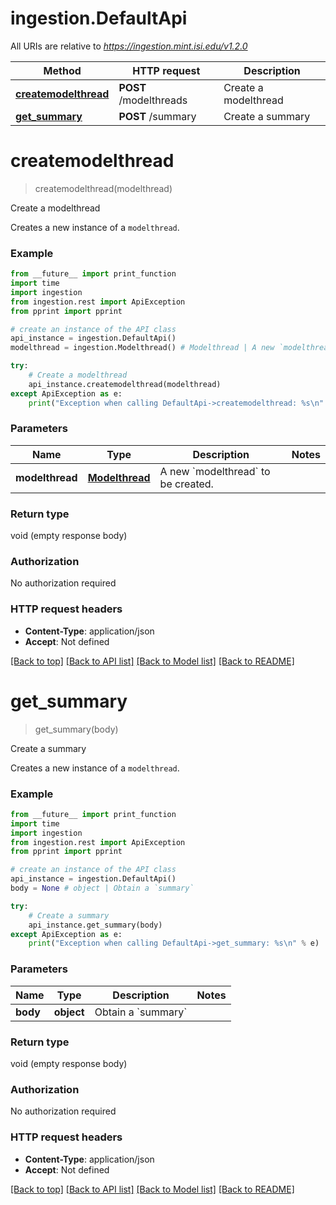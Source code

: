 # ingestion.DefaultApi

All URIs are relative to *https://ingestion.mint.isi.edu/v1.2.0*

Method | HTTP request | Description
------------- | ------------- | -------------
[**createmodelthread**](DefaultApi.md#createmodelthread) | **POST** /modelthreads | Create a modelthread
[**get_summary**](DefaultApi.md#get_summary) | **POST** /summary | Create a summary


# **createmodelthread**
> createmodelthread(modelthread)

Create a modelthread

Creates a new instance of a `modelthread`.

### Example

```python
from __future__ import print_function
import time
import ingestion
from ingestion.rest import ApiException
from pprint import pprint

# create an instance of the API class
api_instance = ingestion.DefaultApi()
modelthread = ingestion.Modelthread() # Modelthread | A new `modelthread` to be created.

try:
    # Create a modelthread
    api_instance.createmodelthread(modelthread)
except ApiException as e:
    print("Exception when calling DefaultApi->createmodelthread: %s\n" % e)
```

### Parameters

Name | Type | Description  | Notes
------------- | ------------- | ------------- | -------------
 **modelthread** | [**Modelthread**](Modelthread.md)| A new &#x60;modelthread&#x60; to be created. | 

### Return type

void (empty response body)

### Authorization

No authorization required

### HTTP request headers

 - **Content-Type**: application/json
 - **Accept**: Not defined

[[Back to top]](#) [[Back to API list]](../README.md#documentation-for-api-endpoints) [[Back to Model list]](../README.md#documentation-for-models) [[Back to README]](../README.md)

# **get_summary**
> get_summary(body)

Create a summary

Creates a new instance of a `modelthread`.

### Example

```python
from __future__ import print_function
import time
import ingestion
from ingestion.rest import ApiException
from pprint import pprint

# create an instance of the API class
api_instance = ingestion.DefaultApi()
body = None # object | Obtain a `summary`

try:
    # Create a summary
    api_instance.get_summary(body)
except ApiException as e:
    print("Exception when calling DefaultApi->get_summary: %s\n" % e)
```

### Parameters

Name | Type | Description  | Notes
------------- | ------------- | ------------- | -------------
 **body** | **object**| Obtain a &#x60;summary&#x60; | 

### Return type

void (empty response body)

### Authorization

No authorization required

### HTTP request headers

 - **Content-Type**: application/json
 - **Accept**: Not defined

[[Back to top]](#) [[Back to API list]](../README.md#documentation-for-api-endpoints) [[Back to Model list]](../README.md#documentation-for-models) [[Back to README]](../README.md)

